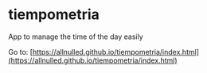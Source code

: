 # tiempometria

App to manage the time of the day easily

Go to: [https://allnulled.github.io/tiempometria/index.html](https://allnulled.github.io/tiempometria/index.html)
